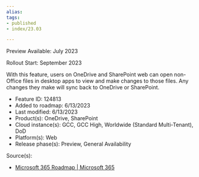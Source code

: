 ```yaml
---
alias:
tags:
- published
- index/23.03

---
```


Preview Available: July 2023

Rollout Start: September 2023


With this feature, users on OneDrive and SharePoint web can open non-Office files in desktop apps to view and make changes to those files. Any changes they make will sync back to OneDrive or SharePoint.

-   Feature ID: 124813
-   Added to roadmap: 6/13/2023
-   Last modified: 6/13/2023
-   Product(s): OneDrive, SharePoint
-   Cloud instance(s): GCC, GCC High, Worldwide (Standard Multi-Tenant), DoD
-   Platform(s): Web
-   Release phase(s): Preview, General Availability

Source(s): 
- [Microsoft 365 Roadmap | Microsoft 365](https://www.microsoft.com/en-ww/microsoft-365/roadmap?filters=&searchterms=124813)
